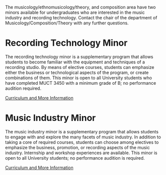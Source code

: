 The musicology/ethnomusicology/theory, and composition area have two minors available for undergraduates who are interested in the music industry and recording technology. Contact the chair of the department of Musicology/Composition/Theory with any further questions.

# Recording Technology Minor

The recording technology minor is a supplementary program that allows students to become familiar with the equipment and techniques of a recording studio. By means of elective courses, students can emphasize either the business or technological aspects of the program, or create combinations of them. This minor is open to all University students who have completed MUCT 3450 with a minimum grade of B; no performance audition required.

[Curriculum and More Information](https://www.bgsu.edu/catalog/colleges-and-programs/college-of-musical-arts/recording-technology-minor.html)

# Music Industry Minor

The music industry minor is a supplementary program that allows students to engage with and explore the many facets of music industry. In addition to taking a core of required courses, students can choose among electives to emphasize the business, promotion, or recording aspects of the music industry. Internship and workshop experiences are available. This minor is open to all University students; no performance audition is required.

[Curriculum and More Information](https://www.bgsu.edu/catalog/colleges-and-programs/college-of-musical-arts/music-industry-minor.html)
